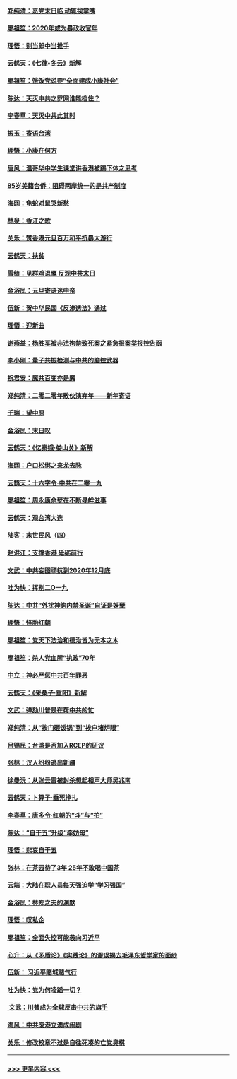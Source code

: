#### [郑纯清：恶党末日临 动辄挨掌嘴](../pages/nsc993/n11769356.md?t=01052144) 
#### [廖祖笙：2020年或为暴政收官年](../pages/nsc993/n11768216.md?t=01052144) 
#### [理悟：别当郎中当推手](../pages/nsc993/n11768243.md?t=01052144) 
#### [云鹤天：《七律▪冬云》新解](../pages/nsc993/n11768204.md?t=01052144) 
#### [廖祖笙：饿饭党说要“全面建成小康社会”](../pages/nsc993/n11767482.md?t=01052144) 
#### [陈达：天灭中共之罗网谁能挡住？](../pages/nsc993/n11767465.md?t=01052144) 
#### [李春草：天灭中共此其时](../pages/nsc993/n11767452.md?t=01052144) 
#### [振玉：寄语台湾](../pages/nsc993/n11767432.md?t=01052144) 
#### [理悟：小康在何方](../pages/nsc993/n11767394.md?t=01052144) 
#### [唐风：温哥华中学生课堂讲香港被踢下体之思考](../pages/nsc993/n11766848.md?t=01052144) 
#### [85岁美籍台侨：阻碍两岸统一的是共产制度](../pages/nsc993/n11765043.md?t=01052144) 
#### [海网：龟蛇对鼠哭新愁](../pages/nsc993/n11764895.md?t=01052144) 
#### [林泉：香江之歌](../pages/nsc993/n11764415.md?t=01052144) 
#### [关乐：赞香港元旦百万和平抗暴大游行](../pages/nsc993/n11764382.md?t=01052144) 
#### [云鹤天：扶贫](../pages/nsc993/n11764245.md?t=01052144) 
#### [雪绮：见群鸡退鹰  反观中共末日](../pages/nsc993/n11762112.md?t=01052144) 
#### [金浴凤：元旦寄语迷中帝](../pages/nsc993/n11761788.md?t=01052144) 
#### [伍新：贺中华民国《反渗透法》通过](../pages/nsc993/n11761994.md?t=01052144) 
#### [理悟：迎新曲](../pages/nsc993/n11761152.md?t=01052144) 
#### [谢燕益：杨胜军被非法拘禁致死案之紧急报案举报控告函](../pages/nsc993/n11756134.md?t=01052144) 
#### [李小刚：量子共振检测与中共的脑控武器](../pages/nsc993/n11754518.md?t=01052144) 
#### [祝君安：魔共百变亦是魔](../pages/nsc993/n11754469.md?t=01052144) 
#### [郑纯清：二零二零年散伙演弃年——新年寄语](../pages/nsc993/n11754195.md?t=01052144) 
#### [千瑞：望中原](../pages/nsc993/n11754159.md?t=01052144) 
#### [金浴凤：末日叹](../pages/nsc993/n11752359.md?t=01052144) 
#### [云鹤天：《忆秦娥‧娄山关》新解](../pages/nsc993/n11752348.md?t=01052144) 
#### [海网：户口松绑之来龙去脉](../pages/nsc993/n11752328.md?t=01052144) 
#### [云鹤天：十六字令‧中共在二零一九](../pages/nsc993/n11752305.md?t=01052144) 
#### [廖祖笙：周永康余孽在不断寻衅滋事](../pages/nsc993/n11751013.md?t=01052144) 
#### [云鹤天：观台湾大选](../pages/nsc993/n11751007.md?t=01052144) 
#### [陆客：末世民风（四）](../pages/nsc993/n11749203.md?t=01052144) 
#### [赵洪江：支撑香港 砥砺前行](../pages/nsc993/n11748482.md?t=01052144) 
#### [文武：中共妄图顽抗到2020年12月底](../pages/nsc993/n11748446.md?t=01052144) 
#### [吐为快：挥别二O一九](../pages/nsc993/n11748411.md?t=01052144) 
#### [陈达：中共“外扰神韵内禁圣诞”自证是妖孽](../pages/nsc993/n11748226.md?t=01052144) 
#### [理悟：怪胎红朝](../pages/nsc993/n11748206.md?t=01052144) 
#### [廖祖笙：党天下法治和德治皆为无本之木](../pages/nsc993/n11748135.md?t=01052144) 
#### [廖祖笙：杀人党血腥“执政”70年](../pages/nsc993/n11745144.md?t=01052144) 
#### [中立：神必严惩中共百年罪恶](../pages/nsc993/n11744970.md?t=01052144) 
#### [云鹤天：《采桑子‧重阳》新解](../pages/nsc993/n11744948.md?t=01052144) 
#### [文武：弹劾川普是在帮中共的忙](../pages/nsc993/n11744758.md?t=01052144) 
#### [郑纯清：从“挨门砸饭锅”到“挨户堵炉眼”](../pages/nsc993/n11744745.md?t=01052144) 
#### [吕锡民：台湾是否加入RCEP的研议](../pages/nsc993/n11744701.md?t=01052144) 
#### [张林：汉人纷纷逃出新疆](../pages/nsc993/n11743530.md?t=01052144) 
#### [徐曼沅：从张云雷被封杀想起相声大师吴兆南](../pages/nsc993/n11741816.md?t=01052144) 
#### [云鹤天：卜算子‧垂死挣扎](../pages/nsc993/n11739956.md?t=01052144) 
#### [李春草：唐多令‧红朝的“斗”与“拍”](../pages/nsc993/n11739830.md?t=01052144) 
#### [陈达：“自干五”升级“牵妨母”](../pages/nsc993/n11739724.md?t=01052144) 
#### [理悟：悲哀自干五](../pages/nsc993/n11739547.md?t=01052144) 
#### [张林：在茶园待了3年 25年不敢喝中国茶](../pages/nsc993/n11739240.md?t=01052144) 
#### [云端：大陆在职人员每天强迫学“学习强国”](../pages/nsc993/n11738735.md?t=01052144) 
#### [金浴凤：林郑之夫的渊默](../pages/nsc993/n11737735.md?t=01052144) 
#### [理悟：叹私企](../pages/nsc993/n11737715.md?t=01052144) 
#### [廖祖笙：全面失控可能袭向习近平](../pages/nsc993/n11737704.md?t=01052144) 
#### [心升：从《矛盾论》《实践论》的谬误揭去毛泽东哲学家的面纱](../pages/nsc993/n11736962.md?t=01052144) 
#### [伍新： 习近平赌城赌气行](../pages/nsc993/n11736929.md?t=01052144) 
#### [吐为快：党为何凌蹈一切？](../pages/nsc993/n11736915.md?t=01052144) 
#### [ 文武：川普成为全球反击中共的旗手](../pages/nsc993/n11736882.md?t=01052144) 
#### [海风：中共废港立澳成闹剧](../pages/nsc993/n11735857.md?t=01052144) 
#### [关乐：修改校章不过是自往死凑的亡党臭棋](../pages/nsc993/n11735097.md?t=01052144) 

----
#### [ >>> 更早内容 <<< ](../indexes/nsc993-earlier.md)
